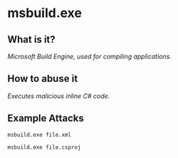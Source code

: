 # msbuild.exe
## What is it?
*Microsoft Build Engine, used for compiling applications.*

## How to abuse it
*Executes malicious inline C# code.*

## Example Attacks
```
msbuild.exe file.xml

msbuild.exe file.csproj
```
